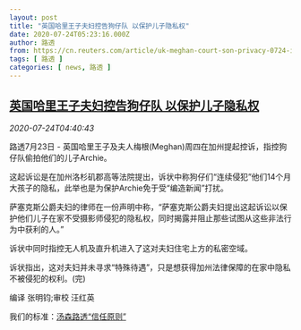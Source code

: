 ```yaml
---
layout: post
title: "英国哈里王子夫妇控告狗仔队 以保护儿子隐私权"
date: 2020-07-24T05:23:16.000Z
author: 路透
from: https://cn.reuters.com/article/uk-meghan-court-son-privacy-0724-idCNKCS24P0AI
tags: [ 路透 ]
categories: [ news, 路透 ]
---
```

<!--1595568196000-->
[英国哈里王子夫妇控告狗仔队 以保护儿子隐私权](https://cn.reuters.com/article/uk-meghan-court-son-privacy-0724-idCNKCS24P0AI)
------

<div>
<div><i>2020-07-24T04:40:43</i></div><div class="StandardArticleBody_body"><p>路透7月23日 - 英国哈里王子及夫人梅根(Meghan)周四在加州提起控诉，指控狗仔队偷拍他们的儿子Archie。 </p><p>这起诉讼是在加州洛杉矶郡高等法院提出，诉状中称狗仔们“连续侵犯”他们14个月大孩子的隐私，此举也是为保护Archie免于受“编造新闻”打扰。 </p><p>萨塞克斯公爵夫妇的律师在一份声明中称，“萨塞克斯公爵夫妇提出这起诉讼以保护他们儿子在家不受摄影师侵犯的隐私权，同时揭露并阻止那些试图从这些非法行为中获利的人。” </p><p>诉状中同时指控无人机及直升机进入了这对夫妇住宅上方的私密空域。 </p><p>诉状指出，这对夫妇并未寻求“特殊待遇”，只是想获得加州法律保障的在家中隐私不被侵犯的权利。(完) </p><div class="Attribution_container"><div class="Attribution_attribution"><p class="Attribution_content">编译 张明钧;审校 汪红英 </p></div></div><div class="StandardArticleBody_trustBadgeContainer"><span class="StandardArticleBody_trustBadgeTitle">我们的标准：</span><span class="trustBadgeUrl"><a href="https://www.thomsonreuters.cn/content/dam/openweb/documents/pdf/china/brochures/about-us-1.pdf">汤森路透“信任原则”</a></span></div></div>
</div>
